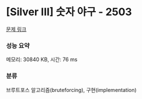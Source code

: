 # [Silver III] 숫자 야구 - 2503 

[문제 링크](https://www.acmicpc.net/problem/2503) 

### 성능 요약

메모리: 30840 KB, 시간: 76 ms

### 분류

브루트포스 알고리즘(bruteforcing), 구현(implementation)

